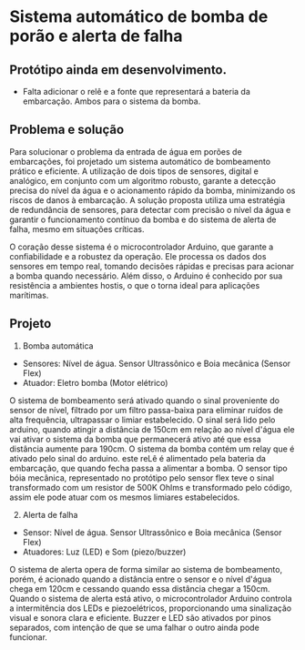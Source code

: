 # Sistema automático de bomba de porão e alerta de falha

## Protótipo ainda em desenvolvimento.
* Falta adicionar o relê e a fonte que representará a bateria da embarcação. Ambos para o sistema da bomba.

## Problema e solução
Para solucionar o problema da entrada de água em porões de embarcações, foi projetado um sistema automático de bombeamento prático e eficiente. A utilização de dois tipos de sensores, digital e analógico, em conjunto com um algoritmo robusto, garante a detecção precisa do nível da água e o acionamento rápido da bomba, minimizando os riscos de danos à embarcação. A solução proposta utiliza uma estratégia de redundância de sensores, para detectar com precisão o nível da água e garantir o funcionamento contínuo da bomba e do sistema de alerta de falha, mesmo em situações críticas.

O coração desse sistema é o microcontrolador Arduino, que garante a confiabilidade e a robustez da operação. Ele processa os dados dos sensores em tempo real, tomando decisões rápidas e precisas para acionar a bomba quando necessário. Além disso, o Arduino é conhecido por sua resistência a ambientes hostis, o que o torna ideal para aplicações marítimas.

## Projeto
1. Bomba automática
* Sensores: Nível de água. Sensor Ultrassônico e Boia mecânica (Sensor Flex)
* Atuador: Eletro bomba (Motor elétrico)

O sistema de bombeamento será ativado quando o sinal proveniente do sensor de nível, filtrado por um filtro passa-baixa para eliminar ruídos de alta frequência, ultrapassar o limiar estabelecido. O sinal será lido pelo arduino, quando atingir a distância de 150cm em relação ao nível d'água ele vai ativar o sistema da bomba que permanecerá ativo até que essa distância aumente para 190cm.
O sistema da bomba contém um relay que é ativado pelo sinal do arduino. este reLê é alimentado pela bateria da embarcação, que quando fecha passa a alimentar a bomba. O sensor tipo bóia mecânica, representado no protótipo pelo sensor flex teve o sinal transformado com um resistor de 500K Ohlms e transformado pelo código, assim ele pode atuar com os mesmos limiares estabelecidos.

2. Alerta de falha
* Sensor: Nível de água. Sensor Ultrassônico e Boia mecânica (Sensor Flex)
* Atuadores: Luz (LED) e Som (piezo/buzzer)

O sistema de alerta opera de forma similar ao sistema de bombeamento, porém, é acionado quando a distância entre o sensor e o nível d'água chega em 120cm e cessando quando essa distância chegar a 150cm. Quando o sistema de alerta está ativo, o microcontrolador Arduino controla a intermitência dos LEDs e piezoelétricos, proporcionando uma sinalização visual e sonora clara e eficiente. Buzzer e LED são ativados por pinos separados, com intenção de que se uma falhar o outro ainda pode funcionar.

